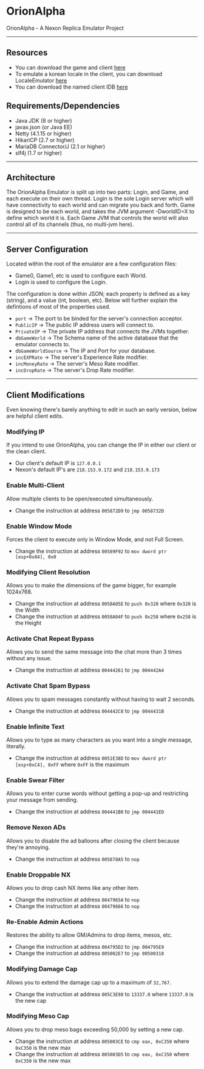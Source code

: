 # OrionAlpha
OrionAlpha - A Nexon Replica Emulator Project

----------------------------------------------------------------------
## Resources
 * You can download the game and client [here](https://mega.nz/#!O9Vy3C7Q!0FsLIilRwzImzjUY_9MxOqtvA4wuMn0SDWE65BkGHZk)
 * To emulate a korean locale in the client, you can download LocaleEmulator [here](https://mega.nz/#!T5t00IwA!YByix3DVt-_Pi0IpU-OwUnvhCDyZEPz4JQ6S-kbYHks)
 * You can download the named client IDB [here](https://mega.nz/#!vtUFjRII!_hMJIYcoQTqorjfd83wKKH5QahFIVKEk5O6I5ULTo_U)
## Requirements/Dependencies
 * Java JDK (8 or higher)
 * javax.json (or Java EE)
 * Netty (4.1.15 or higher)
 * HikariCP (2.7 or higher)
 * MariaDB Connector/J (2.1 or higher)
 * slf4j (1.7 or higher)
 ----------------------------------------------------------------------
 ## Architecture
 The OrionAlpha Emulator is split up into two parts: Login, and Game, and each execute on their own thread. 
 Login is the sole Login server which will have connectivity to each world and can migrate you back and forth. 
 Game is designed to be each world, and takes the JVM argument -DworldID=X to define which world it is. Each Game JVM that controls the world will also control all of its channels (thus, no multi-jvm here).
 
 ----------------------------------------------------------------------
 ## Server Configuration
 Located within the root of the emulator are a few configuration files:
  * Game0, Game1, etc is used to configure each World.
  * Login is used to configure the Login.
  
  The configuration is done within JSON; each property is defined as a key (string), and a value (int, boolean, etc).
  Below will further explain the defintions of most of the properties used.
  
  * `port` -> The port to be binded for the server's connection acceptor. 
  * `PublicIP` -> The public IP address users will connect to.
  * `PrivateIP` -> The private IP address that connects the JVMs together.
  * `dbGameWorld` -> The Schema name of the active database that the emulator connects to.
  * `dbGameWorldSource` -> The IP and Port for your database.
  * `incEXPRate` -> The server's Experience Rate modifier.
  * `incMoneyRate` -> The server's Meso Rate modifier.
  * `incDropRate` -> The server's Drop Rate modifier.
  ----------------------------------------------------------------------
  ## Client Modifications
  Even knowing there's barely anything to edit in such an early version, below are helpful client edits.
  
  ### Modifying IP
  If you intend to use OrionAlpha, you can change the IP in either our client or the clean client.
   * Our client's default IP is `127.0.0.1`
   * Nexon's default IP's are `218.153.9.172` and `218.153.9.173`
  
  ### Enable Multi-Client
  Allow multiple clients to be open/executed simultaneously.
   * Change the instruction at address `005872D9` to `jmp 0058732D`
  
  ### Enable Window Mode
  Forces the client to execute only in Window Mode, and not Full Screen. 
  * Change the instruction at address `00589F92` to `mov dword ptr [esp+0x84], 0x0`
  
  ### Modifying Client Resolution
  Allows you to make the dimensions of the game bigger, for example 1024x768.
  * Change the instruction at address `0058A05E` to `push 0x320` where `0x320` is the Width
  * Change the instruction at address `0058A04F` to `push 0x258` where `0x258` is the Height
  
  ### Activate Chat Repeat Bypass
  Allows you to send the same message into the chat more than 3 times without any issue.
  * Change the instruction at address `00444261` to `jmp 004442A4`
  
  ### Activate Chat Spam Bypass
  Allows you to spam messages constantly without having to wait 2 seconds.
  * Change the instruction at address `004442C8` to `jmp 0044431B`
  
  ### Enable Infinite Text
  Allows you to type as many characters as you want into a single message, literally.
  * Change the instruction at address `0051E38D` to `mov dword ptr [esp+0xC4], 0xFF` where `0xFF` is the maximum
  
  ### Enable Swear Filter
  Allows you to enter curse words without getting a pop-up and restricting your message from sending.
  * Change the instruction at address `004441B8` to `jmp 004441ED`
  
  ### Remove Nexon ADs
  Allows you to disable the ad balloons after closing the client because they're annoying.
  * Change the instruction at address `005878A5` to `nop`
  
  ### Enable Droppable NX
  Allows you to drop cash NX items like any other item.
  * Change the instruction at address `0047965A` to `nop`
  * Change the instruction at address `00479666` to `nop`
  
  ### Re-Enable Admin Actions
  Restores the ability to allow GM/Admins to drop items, mesos, etc.
  * Change the instruction at address `004795D2` to `jmp 004795E9`
  * Change the instruction at address `005002E7` to `jmp 00500318`
  
  ### Modifying Damage Cap
  Allows you to extend the damage cap up to a maximum of `32,767`.
  * Change the instruction at address `005C3E98` to `13337.0` where `13337.0` is the new cap
  
  ### Modifying Meso Cap
  Allows you to drop meso bags exceeding 50,000 by setting a new cap.
  * Change the instruction at address `005003CE` to `cmp eax, 0xC350` where `0xC350` is the new max
  * Change the instruction at address `005003D5` to `cmp eax, 0xC350` where `0xC350` is the new max
  
